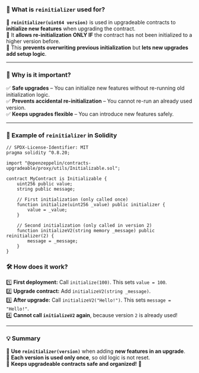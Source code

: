 ### **📌 What is `reinitializer` used for?**  

🔹 **`reinitializer(uint64 version)`** is used in upgradeable contracts to **initialize new features** when upgrading the contract.  
🔹 It **allows re-initialization** **ONLY IF** the contract has not been initialized to a higher version before.  
🔹 This **prevents overwriting previous initialization** but **lets new upgrades add setup logic**.  

---

### **🚨 Why is it important?**  
✅ **Safe upgrades** – You can initialize new features without re-running old initialization logic.  
✅ **Prevents accidental re-initialization** – You cannot re-run an already used version.  
✅ **Keeps upgrades flexible** – You can introduce new features safely.  

---

### **🔧 Example of `reinitializer` in Solidity**  

```solidity
// SPDX-License-Identifier: MIT
pragma solidity ^0.8.20;

import "@openzeppelin/contracts-upgradeable/proxy/utils/Initializable.sol";

contract MyContract is Initializable {
    uint256 public value;
    string public message;

    // First initialization (only called once)
    function initialize(uint256 _value) public initializer {
        value = _value;
    }

    // Second initialization (only called in version 2)
    function initializeV2(string memory _message) public reinitializer(2) {
        message = _message;
    }
}
```

### **🛠 How does it work?**  
1️⃣ **First deployment:** Call `initialize(100)`. This sets `value = 100`.  
2️⃣ **Upgrade contract:** Add `initializeV2(string _message)`.  
3️⃣ **After upgrade:** Call `initializeV2("Hello!")`. This sets `message = "Hello!"`.  
4️⃣ **Cannot call `initializeV2` again**, because version `2` is already used!  

---

### **💡 Summary**  
🔹 **Use `reinitializer(version)`** when adding **new features in an upgrade**.  
🔹 **Each version is used only once**, so old logic is not reset.  
🔹 **Keeps upgradeable contracts safe and organized!** 🚀
